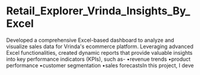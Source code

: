 # Retail_Explorer_Vrinda_Insights_By_Excel
Developed a comprehensive Excel-based dashboard to analyze and visualize sales data for Vrinda's ecommerce platform. Leveraging advanced Excel functionalities, created dynamic reports that provide valuable insights into key performance indicators (KPIs), such as-
•revenue trends 
•product performance 
•customer segmentation 
•sales forecastsIn this project, I deve
